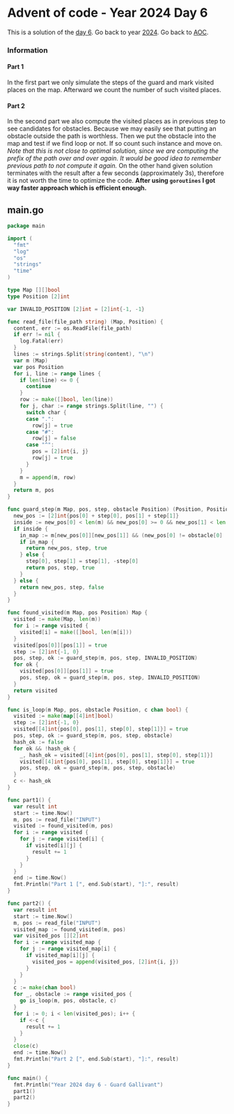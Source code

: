 # Advent of code - Year 2024 Day 6

This is a solution of the [day 6](https://adventofcode.com/2024/day/6). Go back to year [2024](2024.md). Go back to [AOC](../adventofcode.md).

### Information

#### Part 1

In the first part we only simulate the steps of the guard and mark visited places on the map. Afterward we count the number of such visited places.

#### Part 2

In the second part we also compute the visited places as in previous step to see candidates for obstacles. Because we may easily see that putting an obstacle outside the path is worthless. Then we put the obstacle into the map and test if we find loop or not. If so count such instance and move on. *Note that this is not close to optimal solution, since we are computing the prefix of the path over and over again. It would be good idea to remember previous path to not compute it again.* On the other hand given solution terminates with the result after a few seconds (approximately 3s), therefore it is not worth the time to optimize the code. **After using `goroutines` I got way faster approach which is efficient enough.**

## main.go

```go
package main

import (
  "fmt"
  "log"
  "os"
  "strings"
  "time"
)

type Map [][]bool
type Position [2]int

var INVALID_POSITION [2]int = [2]int{-1, -1}

func read_file(file_path string) (Map, Position) {
  content, err := os.ReadFile(file_path)
  if err != nil {
    log.Fatal(err)
  }
  lines := strings.Split(string(content), "\n")
  var m (Map)
  var pos Position
  for i, line := range lines {
    if len(line) <= 0 {
      continue
    }
    row := make([]bool, len(line))
    for j, char := range strings.Split(line, "") {
      switch char {
      case ".":
        row[j] = true
      case "#":
        row[j] = false
      case "^":
        pos = [2]int{i, j}
        row[j] = true
      }
    }
    m = append(m, row)
  }
  return m, pos
}

func guard_step(m Map, pos, step, obstacle Position) (Position, Position, bool) {
  new_pos := [2]int{pos[0] + step[0], pos[1] + step[1]}
  inside := new_pos[0] < len(m) && new_pos[0] >= 0 && new_pos[1] < len(m[0]) && new_pos[1] >= 0
  if inside {
    in_map := m[new_pos[0]][new_pos[1]] && (new_pos[0] != obstacle[0] || new_pos[1] != obstacle[1])
    if in_map {
      return new_pos, step, true
    } else {
      step[0], step[1] = step[1], -step[0]
      return pos, step, true
    }
  } else {
    return new_pos, step, false
  }
}

func found_visited(m Map, pos Position) Map {
  visited := make(Map, len(m))
  for i := range visited {
    visited[i] = make([]bool, len(m[i]))
  }
  visited[pos[0]][pos[1]] = true
  step := [2]int{-1, 0}
  pos, step, ok := guard_step(m, pos, step, INVALID_POSITION)
  for ok {
    visited[pos[0]][pos[1]] = true
    pos, step, ok = guard_step(m, pos, step, INVALID_POSITION)
  }
  return visited
}

func is_loop(m Map, pos, obstacle Position, c chan bool) {
  visited := make(map[[4]int]bool)
  step := [2]int{-1, 0}
  visited[[4]int{pos[0], pos[1], step[0], step[1]}] = true
  pos, step, ok := guard_step(m, pos, step, obstacle)
  hash_ok := false
  for ok && !hash_ok {
    _, hash_ok = visited[[4]int{pos[0], pos[1], step[0], step[1]}]
    visited[[4]int{pos[0], pos[1], step[0], step[1]}] = true
    pos, step, ok = guard_step(m, pos, step, obstacle)
  }
  c <- hash_ok
}

func part1() {
  var result int
  start := time.Now()
  m, pos := read_file("INPUT")
  visited := found_visited(m, pos)
  for i := range visited {
    for j := range visited[i] {
      if visited[i][j] {
        result += 1
      }
    }
  }
  end := time.Now()
  fmt.Println("Part 1 [", end.Sub(start), "]:", result)
}

func part2() {
  var result int
  start := time.Now()
  m, pos := read_file("INPUT")
  visited_map := found_visited(m, pos)
  var visited_pos [][2]int
  for i := range visited_map {
    for j := range visited_map[i] {
      if visited_map[i][j] {
        visited_pos = append(visited_pos, [2]int{i, j})
      }
    }
  }
  c := make(chan bool)
  for _, obstacle := range visited_pos {
    go is_loop(m, pos, obstacle, c)
  }
  for i := 0; i < len(visited_pos); i++ {
    if <-c {
      result += 1
    }
  }
  close(c)
  end := time.Now()
  fmt.Println("Part 2 [", end.Sub(start), "]:", result)
}

func main() {
  fmt.Println("Year 2024 day 6 - Guard Gallivant")
  part1()
  part2()
}
```

